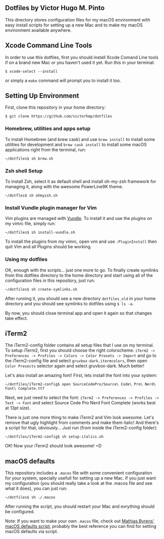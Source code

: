 Dotfiles by Victor Hugo M. Pinto
-------------------------------------

This directory stores configuration files for my macOS environment with easy
install scripts for setting up a new Mac and to make my macOS environment available
anywhere.

## Xcode Command Line Tools  ##

In order to use this dotfiles, first you should install Xcode Comand Line tools
if on a brand new Mac or you haven't used it yet.
Run this in your terminal:

```
$ xcode-select --install
```
or simply a `make` command will prompt you to install it too.

## Setting Up Environment  ##

First, clone this repository in your home directory:

```
$ git clone https://github.com/victorhmp/dotfiles
```

### Homebrew, utilities and apps setup  ###

To install Homebrew (and brew cask) and use `brew install` to install some
utilities for development and `brew cask install` to install some macOS
applications right from the terminal, run:

```
~/dotfiles$ sh brew.sh
```

### Zsh shell Setup ###

To install Zsh, select it as default shell and install oh-my-zsh framework for
managing it, along with the awesome PowerLine9K theme.

```
~/dotfles$ sh ohmyzsh.sh
```

### Install Vundle plugin manager for Vim  ###
Vim plugins are managed with [Vundle](http://github.com/VundleVim/Vundle.Vim).
To install it and use the plugins on my vimrc file, simply run:

```
~/dotfiles$ sh install-vundle.sh
```
To install the plugins from my vimrc, open vim and use `:PluginInstall` then
quit Vim and all Plugins should be working.

### Using my dotfiles  ###
OK, enough with the scripts... just one more to go.
To finally create symlinks from this dotfiles directory to the home directory
and start using all of the configuration files in this repository, just run:

```
~/dotfiles$ sh create-symlinks.sh
```
After running it, you should see a new directory `dotfiles_old` in your home
directory and you should see symlinks to dotfiles using `$ ls -a`.

By now, you should close terminal app and open it again so that changes take
effect.

## iTerm2  ##
The iTerm2-config folder contains all setup files that I use on my terminal.
To setup iTerm2, first you should choose the right colorscheme: `iTerm2 ->
Preferences -> Profiles -> Colors -> Color Presets -> Import` and go to the
iTerm2-config file and select `gruvbox-dark.itermcolors`, then open `Color
Presects` selector again and select gruvbox-dark. Much better!

Let's also install an amazing font! First, lets install the font into your
system: 

```
~/dotfiles/iTerm2-config$ open SourceCodePro/Source\ Code\ Pro\ Nerd\ Font\ Complete.ttf
```
Next, we just need to select the font: `iTerm2 ->
Preferences -> Profiles -> Text -> Font` and select Source Code Pro Nerd Font
Complete (works best at 13pt size).

There is just one more thing to make iTerm2 and Vim look awesome. Let's remove
that ugly highlight from comments and make them italic! And there's a script for
that, obviously... Just run (from inside the iTerm2-config folder):

```
~/dotfiles/iTerm2-config$ sh setup-italics.sh
```
OK! Now your iTerm2 should look awesome! =D

## macOS defaults  ##
This repository includes a `.macos` file with some convenient configuration for
your system, specially usefull for setting up a new Mac. If you just want my
configuration (you should really take a look at the .macos file and see what it
does), you can just run:

```
~/dotfiles$ sh ./.macos
```
After running the script, you should restart your Mac and evrything should be
configured.

Note: If you want to make your own `.macos` file, check out [Mathias Byrens' macOS defaults script](https://github.com/mathiasbynens/dotfiles/blob/master/.macos), probably the best reference you can find for setting macOS defaults via script.

